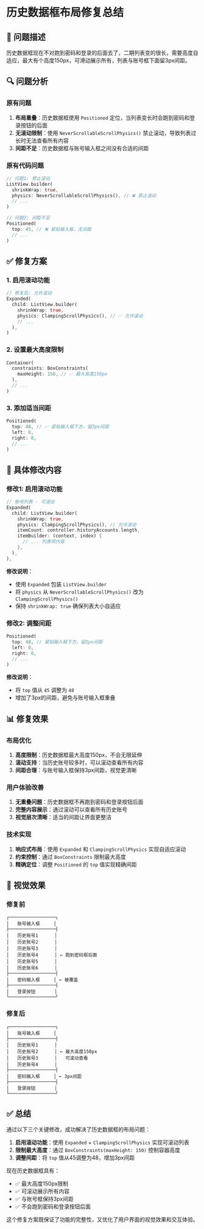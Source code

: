 # 历史数据框布局修复总结

## 🎯 **问题描述**
历史数据框现在不对跑到密码和登录的后面去了，二期列表变的很长，需要高度自适应，最大有个高度150px，可滑动展示所有，列表与账号框下面留3px间距。

## 🔍 **问题分析**

### **原有问题**
1. **布局重叠**：历史数据框使用 `Positioned` 定位，当列表变长时会跑到密码和登录按钮的后面
2. **无滚动限制**：使用 `NeverScrollableScrollPhysics()` 禁止滚动，导致列表过长时无法查看所有内容
3. **间距不足**：历史数据框与账号输入框之间没有合适的间距

### **原有代码问题**
```dart
// 问题1: 禁止滚动
ListView.builder(
  shrinkWrap: true,
  physics: NeverScrollableScrollPhysics(), // ❌ 禁止滚动
  // ...
)

// 问题2: 间距不足
Positioned(
  top: 45, // ❌ 紧贴输入框，无间距
  // ...
)
```

## ✅ **修复方案**

### **1. 启用滚动功能**
```dart
// 修复后: 允许滚动
Expanded(
  child: ListView.builder(
    shrinkWrap: true,
    physics: ClampingScrollPhysics(), // ✅ 允许滚动
    // ...
  ),
)
```

### **2. 设置最大高度限制**
```dart
Container(
  constraints: BoxConstraints(
    maxHeight: 150, // ✅ 最大高度150px
  ),
  // ...
)
```

### **3. 添加适当间距**
```dart
Positioned(
  top: 48, // ✅ 紧贴输入框下方，留3px间距
  left: 0,
  right: 0,
  // ...
)
```

## 🔧 **具体修改内容**

### **修改1: 启用滚动功能**
```dart
// 账号列表 - 可滚动
Expanded(
  child: ListView.builder(
    shrinkWrap: true,
    physics: ClampingScrollPhysics(), // 允许滚动
    itemCount: controller.historyAccounts.length,
    itemBuilder: (context, index) {
      // ... 列表项内容
    },
  ),
),
```

**修改说明**：
- 使用 `Expanded` 包装 `ListView.builder`
- 将 `physics` 从 `NeverScrollableScrollPhysics()` 改为 `ClampingScrollPhysics()`
- 保持 `shrinkWrap: true` 确保列表大小自适应

### **修改2: 调整间距**
```dart
Positioned(
  top: 48, // 紧贴输入框下方，留3px间距
  left: 0,
  right: 0,
  // ...
)
```

**修改说明**：
- 将 `top` 值从 `45` 调整为 `48`
- 增加了3px的间距，避免与账号输入框重叠

## 📊 **修复效果**

### **布局优化**
1. **高度限制**：历史数据框最大高度150px，不会无限延伸
2. **滚动支持**：当历史账号较多时，可以滚动查看所有内容
3. **间距合理**：与账号输入框保持3px间距，视觉更清晰

### **用户体验改善**
1. **无重叠问题**：历史数据框不再跑到密码和登录按钮后面
2. **完整内容展示**：通过滚动可以查看所有历史账号
3. **视觉层次清晰**：适当的间距让界面更整洁

### **技术实现**
1. **响应式布局**：使用 `Expanded` 和 `ClampingScrollPhysics` 实现自适应滚动
2. **约束控制**：通过 `BoxConstraints` 限制最大高度
3. **精确定位**：调整 `Positioned` 的 `top` 值实现精确间距

## 🎨 **视觉效果**

### **修复前**
```
┌─────────────────┐
│   账号输入框     │
├─────────────────┤
│   历史账号1      │
│   历史账号2      │
│   历史账号3      │
│   历史账号4      │ ← 跑到密码框后面
│   历史账号5      │
│   历史账号6      │
├─────────────────┤
│   密码输入框     │ ← 被覆盖
├─────────────────┤
│   登录按钮       │
└─────────────────┘
```

### **修复后**
```
┌─────────────────┐
│   账号输入框     │
├─────────────────┤
│   历史账号1      │
│   历史账号2      │ ← 最大高度150px
│   历史账号3      │   可滚动查看
│   历史账号4      │
├─────────────────┤
│   密码输入框     │ ← 3px间距
├─────────────────┤
│   登录按钮       │
└─────────────────┘
```

## ✅ **总结**

通过以下三个关键修改，成功解决了历史数据框的布局问题：

1. **启用滚动功能**：使用 `Expanded` + `ClampingScrollPhysics` 实现可滚动列表
2. **限制最大高度**：通过 `BoxConstraints(maxHeight: 150)` 控制容器高度
3. **调整间距**：将 `top` 值从45调整为48，增加3px间距

现在历史数据框具有：
- ✅ 最大高度150px限制
- ✅ 可滚动展示所有内容
- ✅ 与账号框保持3px间距
- ✅ 不会跑到密码和登录按钮后面

这个修复方案既保证了功能的完整性，又优化了用户界面的视觉效果和交互体验。
